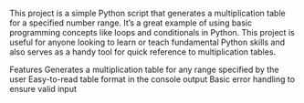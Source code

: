This project is a simple Python script that generates a multiplication table for a specified number range.
It’s a great example of using basic programming concepts like loops and conditionals in Python. 
This project is useful for anyone looking to learn or teach fundamental Python skills and also serves as a handy tool for quick reference to multiplication tables.

Features
Generates a multiplication table for any range specified by the user
Easy-to-read table format in the console output
Basic error handling to ensure valid input
